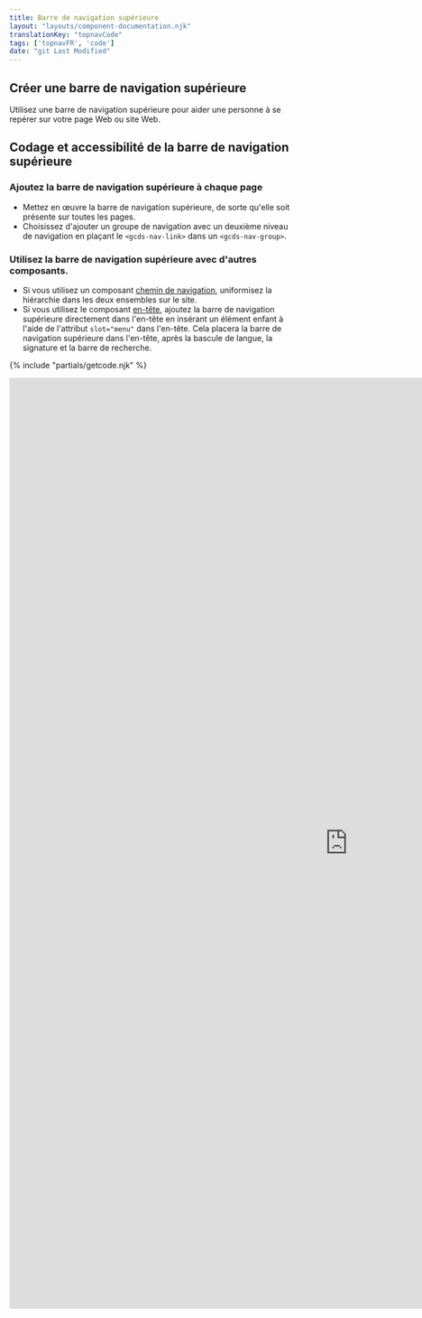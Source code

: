 ```yaml
---
title: Barre de navigation supérieure
layout: "layouts/component-documentation.njk"
translationKey: "topnavCode"
tags: ['topnavFR', 'code']
date: "git Last Modified"
---
```


## Créer une barre de navigation supérieure

Utilisez une barre de navigation supérieure pour aider une personne à se repérer sur votre page Web ou site Web.

## Codage et accessibilité de la barre de navigation supérieure

### Ajoutez la barre de navigation supérieure à chaque page

- Mettez en œuvre la barre de navigation supérieure, de sorte qu'elle soit présente sur toutes les pages.
- Choisissez d'ajouter un groupe de navigation avec un deuxième niveau de navigation en plaçant le `<gcds-nav-link>` dans un `<gcds-nav-group>`.

### Utilisez la barre de navigation supérieure avec d'autres composants.

- Si vous utilisez un composant <a href="{{ links.breadcrumbs }}">chemin de navigation</a>, uniformisez la hiérarchie dans les deux ensembles sur le site.  
- Si vous utilisez le  composant <a href="{{ links.header }}">en-tête</a>, ajoutez la barre de navigation supérieure directement dans l'en-tête en insérant un élément enfant à l'aide de l'attribut `slot="menu"` dans l'en-tête. Cela placera la barre de navigation supérieure dans l'en-tête, après la bascule de langue, la signature et la barre de recherche.

{% include "partials/getcode.njk" %}

<iframe
  title="Survol des propriétés et des évènements relatifs à gcds-top-nav."
  src="https://cds-snc.github.io/gcds-components/iframe.html?viewMode=docs&singleStory=true&id=components-top-navigation--events-properties"
  width="1200"
  height="1650"
  style="display: block; margin: 0 auto;"
  frameBorder="0"
  allow="clipboard-write"
></iframe>
